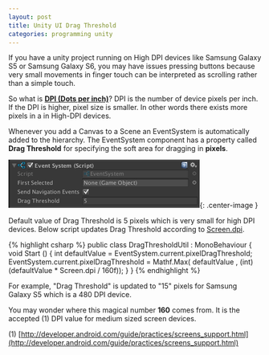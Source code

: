 ```yaml
---
layout: post
title: Unity UI Drag Threshold 
categories: programming unity
---
```


If you have a unity project running on High DPI devices like Samsung Galaxy S5 or Samsung Galaxy S6, you may have issues pressing buttons because very small movements in finger touch can be interpreted as scrolling rather than a simple touch.

So what is **[DPI (Dots per inch)](https://en.wikipedia.org/wiki/Dots_per_inch)**? DPI is the number of device pixels per inch. If the DPI is higher,  pixel size is smaller. In other words there exists more pixels in a in High-DPI devices.


Whenever you add a Canvas to a Scene an EventSystem is automatically added to the hierarchy. The EventSystem component has a property called **Drag Threshold** for specifying the soft area for dragging in **pixels**. 

![Event System Component](/assets/unity_drag_threshold/event_system.png){: .center-image }

Default value of Drag Threshold is 5 pixels which is very small for high DPI devices. Below script updates Drag Threshold according to [Screen.dpi](http://docs.unity3d.com/ScriptReference/Screen-dpi.html).

{% highlight csharp %}
public class DragThresholdUtil : MonoBehaviour {
  void Start () {
    int defaultValue = EventSystem.current.pixelDragThreshold;		
    EventSystem.current.pixelDragThreshold = 
            Mathf.Max(
                 defaultValue , 
                 (int) (defaultValue * Screen.dpi / 160f));
  }
}
{% endhighlight %}

For example, "Drag Threshold" is updated to "15" pixels for Samsung Galaxy S5 which is a 480 DPI device.

You may wonder where this magical number **160** comes from. It is the accepted (1) DPI value for medium sized screen devices. 

(1) [http://developer.android.com/guide/practices/screens_support.html](http://developer.android.com/guide/practices/screens_support.html)